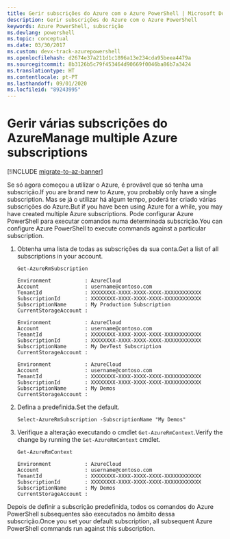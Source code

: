 ```yaml
---
title: Gerir subscrições do Azure com o Azure PowerShell | Microsoft Docs
description: Gerir subscrições do Azure com o Azure PowerShell
keywords: Azure PowerShell, subscrição
ms.devlang: powershell
ms.topic: conceptual
ms.date: 03/30/2017
ms.custom: devx-track-azurepowershell
ms.openlocfilehash: d2674e37a211d1c1896a13e234cda95beea4479a
ms.sourcegitcommit: 8b3126b5c79f453464d90669f0046ba86b7a3424
ms.translationtype: HT
ms.contentlocale: pt-PT
ms.lasthandoff: 09/01/2020
ms.locfileid: "89243995"
---
```

# <a name="manage-multiple-azure-subscriptions"></a><span data-ttu-id="017fc-104">Gerir várias subscrições do Azure</span><span class="sxs-lookup"><span data-stu-id="017fc-104">Manage multiple Azure subscriptions</span></span>

[!INCLUDE [migrate-to-az-banner](../../includes/migrate-to-az-banner.md)]

<span data-ttu-id="017fc-105">Se só agora começou a utilizar o Azure, é provável que só tenha uma subscrição.</span><span class="sxs-lookup"><span data-stu-id="017fc-105">If you are brand new to Azure, you probably only have a single subscription.</span></span> <span data-ttu-id="017fc-106">Mas se já o utilizar há algum tempo, poderá ter criado várias subscrições do Azure.</span><span class="sxs-lookup"><span data-stu-id="017fc-106">But if you have been using Azure for a while, you may have created multiple Azure subscriptions.</span></span> <span data-ttu-id="017fc-107">Pode configurar Azure PowerShell para executar comandos numa determinada subscrição.</span><span class="sxs-lookup"><span data-stu-id="017fc-107">You can configure Azure PowerShell to execute commands against a particular subscription.</span></span>

1. <span data-ttu-id="017fc-108">Obtenha uma lista de todas as subscrições da sua conta.</span><span class="sxs-lookup"><span data-stu-id="017fc-108">Get a list of all subscriptions in your account.</span></span>

    ```powershell-interactive
    Get-AzureRmSubscription
    ```

    ```output
    Environment           : AzureCloud
    Account               : username@contoso.com
    TenantId              : XXXXXXXX-XXXX-XXXX-XXXX-XXXXXXXXXXXX
    SubscriptionId        : XXXXXXXX-XXXX-XXXX-XXXX-XXXXXXXXXXXX
    SubscriptionName      : My Production Subscription
    CurrentStorageAccount :

    Environment           : AzureCloud
    Account               : username@contoso.com
    TenantId              : XXXXXXXX-XXXX-XXXX-XXXX-XXXXXXXXXXXX
    SubscriptionId        : XXXXXXXX-XXXX-XXXX-XXXX-XXXXXXXXXXXX
    SubscriptionName      : My DevTest Subscription
    CurrentStorageAccount :

    Environment           : AzureCloud
    Account               : username@contoso.com
    TenantId              : XXXXXXXX-XXXX-XXXX-XXXX-XXXXXXXXXXXX
    SubscriptionId        : XXXXXXXX-XXXX-XXXX-XXXX-XXXXXXXXXXXX
    SubscriptionName      : My Demos
    CurrentStorageAccount :
    ```

2. <span data-ttu-id="017fc-109">Defina a predefinida.</span><span class="sxs-lookup"><span data-stu-id="017fc-109">Set the default.</span></span>

    ```powershell-interactive
    Select-AzureRmSubscription -SubscriptionName "My Demos"
    ```

3. <span data-ttu-id="017fc-110">Verifique a alteração executando o cmdlet `Get-AzureRmContext`.</span><span class="sxs-lookup"><span data-stu-id="017fc-110">Verify the change by running the `Get-AzureRmContext` cmdlet.</span></span>

    ```powershell-interactive
    Get-AzureRmContext
    ```

    ```output
    Environment           : AzureCloud
    Account               : username@contoso.com
    TenantId              : XXXXXXXX-XXXX-XXXX-XXXX-XXXXXXXXXXXX
    SubscriptionId        : XXXXXXXX-XXXX-XXXX-XXXX-XXXXXXXXXXXX
    SubscriptionName      : My Demos
    CurrentStorageAccount :
    ```

<span data-ttu-id="017fc-111">Depois de definir a subscrição predefinida, todos os comandos do Azure PowerShell subsequentes são executados no âmbito dessa subscrição.</span><span class="sxs-lookup"><span data-stu-id="017fc-111">Once you set your default subscription, all subsequent Azure PowerShell commands run against this subscription.</span></span>
